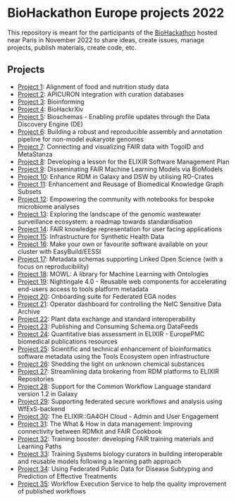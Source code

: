 # BioHackathon Europe projects 2022
This repository is meant for the participants of the [BioHackathon](https://biohackathon-europe.org/index.html) hosted near Paris in November 2022 to share ideas, create issues, manage projects, publish materials, create code, etc.

## Projects

* [Project 1](1): Alignment of food and nutrition study data
* [Project 2](2): APICURON integration with curation databases
* [Project 3](3): Bioinforming
* [Project 4](4): BioHackrXiv
* [Project 5](5): Bioschemas - Enabling profile updates through the Data Discovery Engine (DE)
* [Project 6](6): Building a robust and reproducible assembly and annotation pipeline for non-model eukaryote genomes
* [Project 7](7): Connecting and visualizing FAIR data with TogoID and MetaStanza
* [Project 8](8): Developing a lesson for the ELIXIR Software Management Plan
* [Project 9](9): Disseminating FAIR Machine Learning Models via BioModels
* [Project 10](10): Enhance RDM in Galaxy and DSW by utilising RO-Crates
* [Project 11](11): Enhancement and Reusage of Biomedical Knowledge Graph Subsets
* [Project 12](12): Empowering the community with notebooks for bespoke microbiome analyses
* [Project 13](13): Exploring the landscape of the genomic wastewater surveillance ecosystem: a roadmap towards standardisation
* [Project 14](14): FAIR knowledge representation for user facing applications
* [Project 15](15): Infrastructure for Synthetic Health Data
* [Project 16](16): Make your own or favourite software available on your cluster with EasyBuild/EESSI
* [Project 17](17): Metadata schemas supporting Linked Open Science (with a focus on reproducibility)
* [Project 18](18): MOWL: A library for Machine Learning with Ontologies
* [Project 19](19): Nightingale 4.0 - Reusable web components for accelerating end-users access to tools platform metadata
* [Project 20](20): Onboarding suite for Federated EGA nodes
* [Project 21](21): Operator dashboard for controlling the NeIC Sensitive Data Archive
* [Project 22](22): Plant data exchange and standard interoperability
* [Project 23](23): Publishing and Consuming Schema.org DataFeeds
* [Project 24](24): Quantitative bias assessment in ELIXIR - EuropePMC biomedical publications resources
* [Project 25](25): Scientific and technical enhancement of bioinformatics software metadata using the Tools Ecosystem open infrastructure
* [Project 26](26): Shedding the light on unknown chemical substances
* [Project 27](27): Streamlining data brokering from RDM platforms to ELIXIR Repositories
* [Project 28](28): Support for the Common Workflow Language standard version 1.2 in Galaxy
* [Project 29](29): Supporting federated secure workflows and analysis using WfExS-backend
* [Project 30](30): The ELIXIR::GA4GH Cloud - Admin and User Engagement
* [Project 31](31): The What & How in data management: Improving connectivity between RDMkit and FAIR Cookbook
* [Project 32](32): Training booster: developing FAIR training materials and Learning Paths
* [Project 33](33): Training Systems biology curators in building interoperable and reusable models following a learning path approach
* [Project 34](34): Using Federated Public Data for Disease Subtyping and Prediction of Effective Treatments
* [Project 35](35): Workflow Execution Service to help the quality improvement of published workflows
